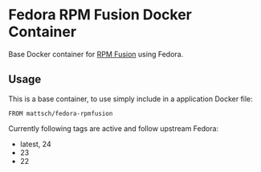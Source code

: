 # Fedora RPM Fusion Docker Container

Base Docker container for [RPM Fusion](http://rpmfusion.org/) using Fedora.

## Usage

This is a base container, to use simply include in a application Docker file:
```
FROM mattsch/fedora-rpmfusion
```

Currently following tags are active and follow upstream Fedora:
* latest, 24
* 23
* 22
